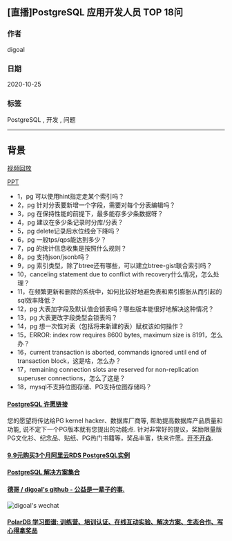 ## [直播]PostgreSQL 应用开发人员 TOP 18问                   
                        
### 作者                        
digoal                        
                        
### 日期                        
2020-10-25                        
                        
### 标签                        
PostgreSQL , 开发 , 问题                   
                        
----                        
                        
## 背景                        
[视频回放](https://yq.aliyun.com/live/xxx)                    
                    
[PPT](20201025_01_doc_001.pdf)                    
                    
- 1，pg 可以使用hint指定走某个索引吗？    
- 2，pg 针对分表要新增一个字段，需要对每个分表编辑吗？    
- 3，pg 在保持性能的前提下，最多能存多少条数据呀？    
- 4，pg 建议在多少条记录时分库/分表？    
- 5，pg delete记录后水位线会下降吗？    
- 6，pg 一般tps/qps能达到多少？    
- 7，pg 的统计信息收集是按照什么规则？    
- 8，pg 支持json/jsonb吗？    
- 9，pg 索引类型，除了btree还有哪些，可以建立btree-gist联合索引吗？    
- 10，canceling statement due to conflict with recovery什么情况，怎么处理？    
- 11，在频繁更新和删除的系统中，如何比较好地避免表和索引膨胀从而引起的sql效率降低？    
- 12，pg 大表加字段及默认值会锁表吗？哪些版本能很好地解决这种情况？    
- 13，pg 大表更改字段类型会锁表吗？    
- 14，pg 想一次性对表（包括将来新建的表）赋权该如何操作？    
- 15，ERROR:  index row requires 8600 bytes, maximum size is 8191，怎么办？    
- 16，current transaction is aborted, commands ignored until end of transaction block，这是啥，怎么办？    
- 17，remaining connection slots are reserved for non-replication superuser connections，怎么了这是？    
- 18，mysql不支持位图存储、PG支持位图存储吗？            
                  
  
#### [PostgreSQL 许愿链接](https://github.com/digoal/blog/issues/76 "269ac3d1c492e938c0191101c7238216")
您的愿望将传达给PG kernel hacker、数据库厂商等, 帮助提高数据库产品质量和功能, 说不定下一个PG版本就有您提出的功能点. 针对非常好的提议，奖励限量版PG文化衫、纪念品、贴纸、PG热门书籍等，奖品丰富，快来许愿。[开不开森](https://github.com/digoal/blog/issues/76 "269ac3d1c492e938c0191101c7238216").  
  
  
#### [9.9元购买3个月阿里云RDS PostgreSQL实例](https://www.aliyun.com/database/postgresqlactivity "57258f76c37864c6e6d23383d05714ea")
  
  
#### [PostgreSQL 解决方案集合](https://yq.aliyun.com/topic/118 "40cff096e9ed7122c512b35d8561d9c8")
  
  
#### [德哥 / digoal's github - 公益是一辈子的事.](https://github.com/digoal/blog/blob/master/README.md "22709685feb7cab07d30f30387f0a9ae")
  
  
![digoal's wechat](../pic/digoal_weixin.jpg "f7ad92eeba24523fd47a6e1a0e691b59")
  
  
#### [PolarDB 学习图谱: 训练营、培训认证、在线互动实验、解决方案、生态合作、写心得拿奖品](https://www.aliyun.com/database/openpolardb/activity "8642f60e04ed0c814bf9cb9677976bd4")
  
